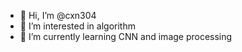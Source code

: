 - 👋 Hi, I’m @cxn304
- 👀 I’m interested in algorithm
- 🌱 I’m currently learning CNN and image processing

<!---
cxn304/cxn304 is a ✨ special ✨ repository because its `README.md` (this file) appears on your GitHub profile.
You can click the Preview link to take a look at your changes.
--->
